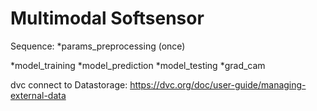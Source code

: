 ﻿# Multimodal Softsensor
 
 Sequence:
 *params_preprocessing (once)
 
 *model_training
 *model_prediction
 *model_testing
 *grad_cam
  
 
 dvc connect to Datastorage: https://dvc.org/doc/user-guide/managing-external-data
